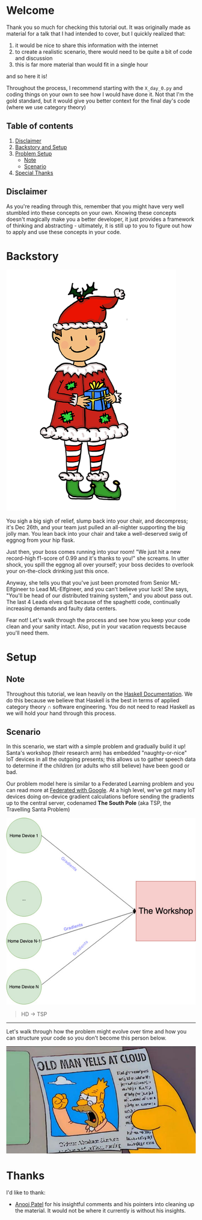 # Welcome

Thank you so much for checking this tutorial out. It was originally made as material for a talk that I had intended to
cover, but I quickly realized that:

1) it would be nice to share this information with the internet
2) to create a realistic scenario, there would need to be quite a bit of code and discussion
3) this is far more material than would fit in a single hour

and so here it is!

Throughout the process, I recommend starting with the `X_day_0.py` and coding things on your own to see how I would have
done it. Not that I'm the gold standard, but it would give you better context for the final day's code (where we use
category theory)

## Table of contents

1) [Disclaimer](#disclaimer)
2) [Backstory and Setup](#backstory)
3) [Problem Setup](#setup)
    - [Note](#note)
    - [Scenario](#scenario)
4) [Special Thanks](#thanks)

## Disclaimer

As you're reading through this, remember that you might have very well stumbled into these concepts on your own. Knowing
these concepts
doesn't magically make you a better developer, it just provides a framework of thinking and abstracting - ultimately, it
is still up to
you to figure out how to apply and use these concepts in your code.

# Backstory

![elf.png](assets/elf.png)

You sigh a big sigh of relief, slump back into your chair, and decompress; it's Dec 26th, and your team just pulled an
all-nighter supporting the big jolly man. You lean back into your chair and take a well-deserved swig of eggnog from
your hip flask.

Just then, your boss comes running into your room! "We just hit a new record-high f1-score of 0.99 and it's thanks to
you!"
she screams. In utter shock, you spill the eggnog all over yourself; your boss decides to overlook your on-the-clock
drinking just this once.

Anyway, she tells you that you've just been promoted from Senior ML-Elfgineer to Lead ML-Elfgineer, and you can't
believe your luck! She says, "You'll be head of our distributed training system," and you about pass out.
The last 4 Leads elves quit because of the spaghetti code, continually increasing demands and faulty data centers.

Fear not! Let's walk through the process and see how you keep your code clean and your sanity intact.
Also, put in your vacation requests
because you'll need them.

# Setup

## Note

Throughout this tutorial, we lean heavily on the [Haskell Documentation](https://www.haskell.org/documentation/). We do
this because we believe that
Haskell is the best in terms of applied category theory $\cap$ software engineering. You do not need to read Haskell as
we will hold your hand through this process.

## Scenario

In this scenario, we start with a simple problem and gradually build it up! Santa's workshop (their research arm) has
embedded "naughty-or-nice" IoT devices in all the outgoing presents; this allows us to gather speech data to determine
if the children (or adults who still believe) have been good or bad.

Our problem model here is similar to a Federated Learning problem and you can read more
at [Federated with Google](https://federated.withgoogle.com/). At a high level, we've got many IoT devices doing
on-device gradient calculations before sending the gradients up to the central server, codenamed **The South Pole** (aka
TSP, the Travelling Santa Problem)

![architecture](assets/architecture.jpg)

> HD -> TSP

---

Let's walk through how the problem might evolve over time and how you can structure your code so
you don't become this person below.

![simpson.jpg](assets%2Fsimpson.jpg)

# Thanks

I'd like to thank:

- [Anooj Patel](https://www.linkedin.com/in/nooji/) for his insightful comments and his pointers into cleaning up the material. It would not be where it currently is without his insights.